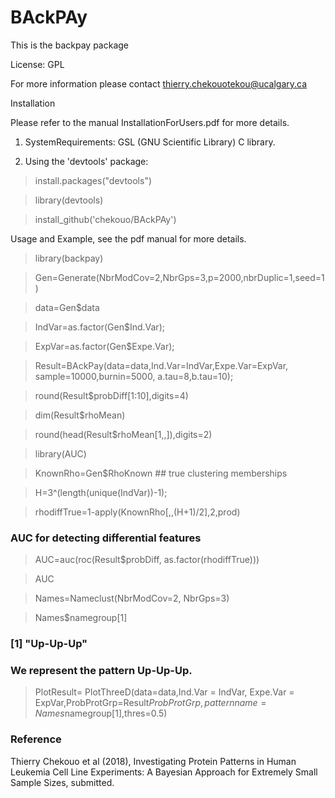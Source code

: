 # BAckPAy 

This is the backpay package

License: GPL

For more information please contact thierry.chekouotekou@ucalgary.ca

Installation

Please refer to the manual InstallationForUsers.pdf for more details.

1. SystemRequirements: GSL (GNU Scientific Library) C library.

2. Using the 'devtools' package:

> install.packages("devtools")

> library(devtools)

> install_github('chekouo/BAckPAy')

Usage and Example, see the pdf manual for more details. 

> library(backpay)

> Gen=Generate(NbrModCov=2,NbrGps=3,p=2000,nbrDuplic=1,seed=1)

> data=Gen$data

> IndVar=as.factor(Gen$Ind.Var);

> ExpVar=as.factor(Gen$Expe.Var);

> Result=BAckPay(data=data,Ind.Var=IndVar,Expe.Var=ExpVar, sample=10000,burnin=5000, a.tau=8,b.tau=10);

> round(Result$probDiff[1:10],digits=4)

> dim(Result$rhoMean)

> round(head(Result$rhoMean[1,,]),digits=2)

> library(AUC)

> KnownRho=Gen$RhoKnown ## true clustering memberships

> H=3^(length(unique(IndVar))-1);

> rhodiffTrue=1-apply(KnownRho[,,(H+1)/2],2,prod)

### AUC for detecting differential features
> AUC=auc(roc(Result$probDiff, as.factor(rhodiffTrue)))

> AUC

> Names=Nameclust(NbrModCov=2, NbrGps=3)

> Names$namegroup[1]
### [1] "Up-Up-Up"
### We represent the pattern Up-Up-Up.
> PlotResult= PlotThreeD(data=data,Ind.Var = IndVar, Expe.Var = ExpVar,ProbProtGrp=Result$ProbProtGrp,patternname=Names$namegroup[1],thres=0.5)

### Reference

Thierry Chekouo et al (2018), Investigating Protein Patterns in Human Leukemia Cell Line Experiments:
A Bayesian Approach for Extremely Small Sample Sizes, submitted.

